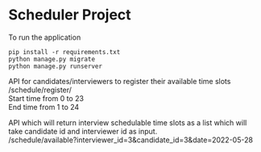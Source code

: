 # Scheduler Project

To run the application

    pip install -r requirements.txt
    python manage.py migrate  
    python manage.py runserver

API for candidates/interviewers to register their available time slots  
/schedule/register/  
Start time from 0 to 23  
End time from 1 to 24


API which will return interview schedulable time slots as a list which will take candidate id and interviewer id as input.  
/schedule/available?interviewer_id=3&candidate_id=3&date=2022-05-28